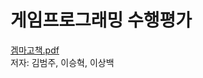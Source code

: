 # 게임프로그래밍 수행평가
[겜마고책.pdf](https://github.com/K-beomju/GGM_BOOK/files/8954694/default.pdf)
<br/>저자: 김범주, 이승혁, 이상백 

